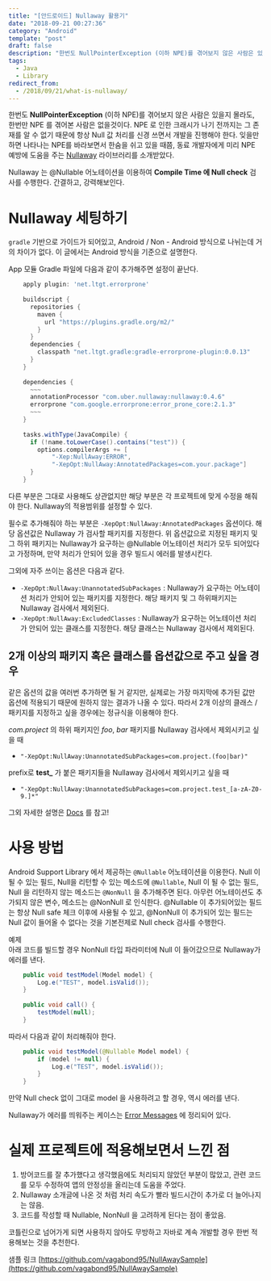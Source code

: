 ```yaml
---
title: "[안드로이드] Nullaway 활용기"
date: "2018-09-21 00:27:36"
category: "Android"
template: "post"
draft: false
description: "한번도 NullPointerException (이하 NPE)를 겪어보지 않은 사람은 있을지 몰라도, 한번만 NPE 를 겪어본 사람은 없을것이다."
tags: 
  - Java
  - Library
redirect_from:
  - /2018/09/21/what-is-nullaway/
---
```


한번도 **NullPointerException** (이하 NPE)를 겪어보지 않은 사람은 있을지 몰라도, 한번만 NPE 를 겪어본 사람은 없을것이다. NPE 로 인한 크래시가 나기 전까지는 그 존재를 알 수 없기 때문에 항상 Null 값 처리를 신경 쓰면서 개발을 진행해야 한다. 잊을만하면 나타나는 NPE를 바라보면서 한숨을 쉬고 있을 때쯤, 동료 개발자에게 미리 NPE 예방에 도움을 주는 [Nullaway](https://github.com/uber/NullAway) 라이브러리를 소개받았다.

Nullaway 는 @Nullable 어노테이션을 이용하여 **Compile Time 에 Null check** 검사를 수행한다. 간결하고, 강력해보인다.
# Nullaway 세팅하기

`gradle` 기반으로 가이드가 되어있고, Android / Non - Android 방식으로 나뉘는데 거의 차이가 없다. 이 글에서는 Android 방식을 기준으로 설명한다.

App 모듈 Gradle 파일에 다음과 같이 추가해주면 설정이 끝난다.
```groovy
    apply plugin: 'net.ltgt.errorprone'
    
    buildscript {
      repositories {
        maven {
          url "https://plugins.gradle.org/m2/"
        }
      }
      dependencies {
        classpath "net.ltgt.gradle:gradle-errorprone-plugin:0.0.13"
      }
    }
    
    dependencies {
      ~~~
      annotationProcessor "com.uber.nullaway:nullaway:0.4.6"
      errorprone "com.google.errorprone:error_prone_core:2.1.3"
      ~~~
    }
    
    tasks.withType(JavaCompile) {
      if (!name.toLowerCase().contains("test")) {
        options.compilerArgs += [
            "-Xep:NullAway:ERROR",
            "-XepOpt:NullAway:AnnotatedPackages=com.your.package"]
      }
    }
```


다른 부분은 그대로 사용해도 상관없지만 해당 부분은 각 프로젝트에 맞게 수정을 해줘야 한다. Nullaway의 적용범위를 설정할 수 있다.

필수로 추가해줘야 하는 부분은 `-XepOpt:NullAway:AnnotatedPackages` 옵션이다. 해당 옵션값은 Nullaway 가 검사할 패키지를 지정한다. 위 옵션값으로 지정된 패키지 및 그 하위 패키지는 Nullaway가 요구하는 @Nullable 어노테이션 처리가 모두 되어있다고 가정하며, 만약 처리가 안되어 있을 경우 빌드시 에러를 발생시킨다.

그외에 자주 쓰이는 옵션은 다음과 같다.

- `-XepOpt:NullAway:UnannotatedSubPackages` : Nullaway가 요구하는 어노테이션 처리가 안되어 있는 패키지를 지정한다. 해당 패키지 및 그 하위패키지는 Nullaway 검사에서 제외된다.
- `-XepOpt:NullAway:ExcludedClasses` : Nullaway가 요구하는 어노테이션 처리가 안되어 있는 클래스를 지정한다. 해당 클래스는 Nullaway 검사에서 제외된다.

## 2개 이상의 패키지 혹은 클래스를 옵션값으로 주고 싶을 경우

같은 옵션의 값을 여러번 추가하면 될 거 같지만, 실제로는 가장 마지막에 추가된 값만 옵션에 적용되기 때문에 원하지 않는 결과가 나올 수 있다. 따라서 2개 이상의 클래스 / 패키지를 지정하고 싶을 경우에는 정규식을 이용해야 한다.

*com.project* 의 하위 패키지인 *foo*, *bar* 패키지를 Nullaway 검사에서 제외시키고 싶을 때

- `"-XepOpt:NullAway:UnannotatedSubPackages=com.project.(foo|bar)"`

prefix로 **test_** 가 붙은 패키지들을 Nullaway 검사에서 제외시키고 싶을 때

- `"-XepOpt:NullAway:UnannotatedSubPackages=com.project.test_[a-zA-Z0-9.]*"`

그외 자세한 설명은 [Docs](https://github.com/uber/NullAway/wiki/Configuration) 를 참고!

# 사용 방법

Android Support Library 에서 제공하는 `@Nullable` 어노테이션을 이용한다. Null 이 될 수 있는 필드, Null을 리턴할 수 있는 메소드에 `@Nullable`, Null 이 될 수 없는 필드, Null 을 리턴하지 않는 메소드는 `@NonNull` 을 추가해주면 된다. 아무런 어노테이션도 추가되지 않은 변수, 메소드는 @NonNull 로 인식한다. @Nullable 이 추가되어있는 필드는 항상 Null safe 체크 이후에 사용될 수 있고, @NonNull 이 추가되어 있는 필드는 Null 값이 들어올 수 없다는 것을 기본전제로 Null check 검사를 수행한다.

예제  
아래 코드를 빌드할 경우 NonNull 타입 파라미터에 Null 이 들어갔으므로 Nullaway가 에러를 낸다.
```java
    public void testModel(Model model) {
        Log.e("TEST", model.isValid());
    }
    
    public void call() {
        testModel(null);
    }
```

따라서 다음과 같이 처리해줘야 한다.
```java
    public void testModel(@Nullable Model model) {
        if (model != null) {
        	Log.e("TEST", model.isValid());
        }
    }
```
    

만약 Null check 없이 그대로 model 을 사용하려고 할 경우, 역시 에러를 낸다.

Nullaway가 에러를 띄워주는 케이스는 [Error Messages](https://github.com/uber/NullAway/wiki/Error-Messages) 에 정리되어 있다.
# 실제 프로젝트에 적용해보면서 느낀 점

1. 방어코드를 잘 추가했다고 생각했음에도 처리되지 않았던 부분이 많았고, 관련 코드를 모두 수정하여 앱의 안정성을 올리는데 도움을 주었다.
2. Nullaway 소개글에 나온 것 처럼 처리 속도가 빨라 빌드시간이 추가로 더 늘어나지는 않음.
3. 코드를 작성할 때 Nullable, NonNull 을 고려하게 된다는 점이 좋았음.

코틀린으로 넘어가게 되면 사용하지 않아도 무방하고 자바로 계속 개발할 경우 한번 적용해보는 것을 추천한다.

샘플 링크 [https://github.com/vagabond95/NullAwaySample](https://github.com/vagabond95/NullAwaySample)